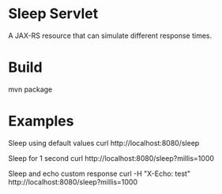 # Sleep Servlet

A JAX-RS resource that can simulate different response times.

# Build

mvn package

# Examples

Sleep using default values
    curl http://localhost:8080/sleep

Sleep for 1 second
    curl http://localhost:8080/sleep?millis=1000

Sleep and echo custom response
    curl -H "X-Echo: test" http://localhost:8080/sleep?millis=1000

